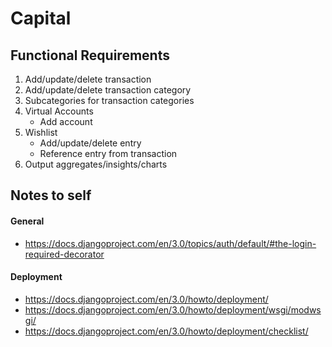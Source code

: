 # Capital

## Functional Requirements
1. Add/update/delete transaction
2. Add/update/delete transaction category
3. Subcategories for transaction categories
4. Virtual Accounts
   - Add account
5. Wishlist
   - Add/update/delete entry
   - Reference entry from transaction
6. Output aggregates/insights/charts

## Notes to self
#### General
- https://docs.djangoproject.com/en/3.0/topics/auth/default/#the-login-required-decorator

#### Deployment
- https://docs.djangoproject.com/en/3.0/howto/deployment/
- https://docs.djangoproject.com/en/3.0/howto/deployment/wsgi/modwsgi/
- https://docs.djangoproject.com/en/3.0/howto/deployment/checklist/

